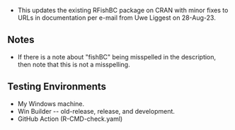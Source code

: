 * This updates the existing RFishBC package on CRAN with minor fixes to URLs in documentation per e-mail from Uwe Liggest on 28-Aug-23.

## Notes
* If there is a note about "fishBC" being misspelled in the description, then note that this is not a misspelling.

## Testing Environments
* My Windows machine.
* Win Builder -- old-release, release, and development.
* GitHub Action (R-CMD-check.yaml)
